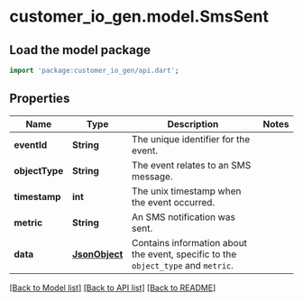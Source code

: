 # customer_io_gen.model.SmsSent

## Load the model package
```dart
import 'package:customer_io_gen/api.dart';
```

## Properties
Name | Type | Description | Notes
------------ | ------------- | ------------- | -------------
**eventId** | **String** | The unique identifier for the event. | 
**objectType** | **String** | The event relates to an SMS message. | 
**timestamp** | **int** | The unix timestamp when the event occurred. | 
**metric** | **String** | An SMS notification was sent. | 
**data** | [**JsonObject**](JsonObject.md) | Contains information about the event, specific to the `object_type` and `metric`. | 

[[Back to Model list]](../README.md#documentation-for-models) [[Back to API list]](../README.md#documentation-for-api-endpoints) [[Back to README]](../README.md)


